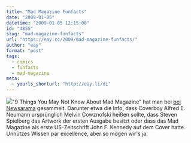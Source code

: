 ```yaml
---
title: "Mad Magazine Funfacts"
date: "2009-01-05"
datetime: "2009-01-05 12:15:08"
id: "4855"
slug: "mad-magazine-funfacts"
url: "https://eay.cc/2009/mad-magazine-funfacts/"
author: "eay"
format: "post"
tags:
  - comics
  - funfacts
  - mad-magazine
meta:
  - yourls_shorturl: "http://eay.li/di"
---
```


![](/uploads/2009/alfred.jpg)"9 Things You May Not Know About Mad Magazine" hat man bei [bei Newsarama](http://blog.newsarama.com/2009/01/05/9-things-you-may-not-know-about-mad-magazine/) gesammelt. Darunter etwa die Info, dass Coverboy Alfred E. Neumann ursprünglich Melvin Cowznofski heißen sollte, dass Steven Spielberg das Artwork der ersten Ausgabe besitzt oder dass das Mad Magazine als erste US-Zeitschrift John F. Kennedy auf dem Cover hatte. Unnützes Wissen par excellence, aber so mögen wir's ja.
